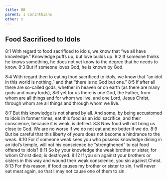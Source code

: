 ```yaml
---
title: 08
parent: 1 Corinthians
other: x
---
```


## Food Sacrificed to Idols

<a name="8:1">8:1</a> With regard to food sacrificed to idols, we know that “we all have knowledge.” Knowledge puffs up, but love builds up. <a name="8:2">8:2</a> If someone thinks he knows something, he does not yet know to the degree that he needs to know. <a name="8:3">8:3</a> But if someone loves God, he is known by God.

<a name="8:4">8:4</a> With regard then to eating food sacrificed to idols, we know that “an idol in this world is nothing,” and that “there is no God but one.” <a name="8:5">8:5</a> If after all there are so-called gods, whether in heaven or on earth (as there are many gods and many lords), <a name="8:6">8:6</a> yet for us there is one God, the Father, from whom are all things and for whom we live, and one Lord, Jesus Christ, through whom are all things and through whom we live.

<a name="8:7">8:7</a> But this knowledge is not shared by all. And some, by being accustomed to idols in former times, eat this food as an idol sacrifice, and their conscience, because it is weak, is defiled. <a name="8:8">8:8</a> Now food will not bring us close to God. We are no worse if we do not eat and no better if we do. <a name="8:9">8:9</a> But be careful that this liberty of yours does not become a hindrance to the weak. <a name="8:10">8:10</a> For if someone weak sees you who possess knowledge dining in an idol’s temple, will not his conscience be “strengthened” to eat food offered to idols? <a name="8:11">8:11</a> So by your knowledge the weak brother or sister, for whom Christ died, is destroyed. <a name="8:12">8:12</a> If you sin against your brothers or sisters in this way and wound their weak conscience, you sin against Christ. <a name="8:13">8:13</a> For this reason, if food causes my brother or sister to sin, I will never eat meat again, so that I may not cause one of them to sin.
